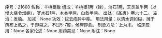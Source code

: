 序号：21600
名称：羊桃根散
组成：羊桃根1两（锉），消石1两，天灵盖半两（以慢火烧令烟绝），寒水石1两，木香半两，白敛半两。
出处：《圣惠》卷六十二。
主治：发脑。
加减：None
功效：拔去疮肿中毒。
用法用量：以清水调如糊，摊于疏布上贴之，于即易之。不过5-7度，候痒即愈。
制备方法：上为末。
临床应用：None
各家论述：None
用药禁忌：None
附注：None
